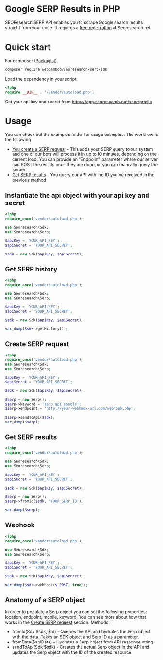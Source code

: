 # Google SERP Results in PHP
SEOResearch SERP API enables you to scrape Google search results straight from your code. It requires a [free registration](https://seoresearch.net/google-search-api/) at Seoresearch.net
# Quick start
For composer ([Packagist](https://packagist.org/packages/webbamboo/seoresearch-serp-sdk)).
```bash
composer require webbamboo/seoresearch-serp-sdk
```
Load the dependency in your script:
```php
<?php
require __DIR__ . '/vendor/autoload.php';
```

Get your api key and secret from https://app.seoresearch.net/user/profile 
# Usage
You can check out the examples folder for usage examples. The workflow is the following

- [You create a SERP request](https://seoresearch.net/documents/serp-request/) - This adds your SERP query to our system and one of our bots will process it in up to 10 minutes, depending on the current load. You can provide an "Endpoint" parameter where our server can POST the results once they are dono, or you can manually query the serper
- [Get SERP results](https://seoresearch.net/documents/serp-results/) - You query our API with the ID you've received in the previous method

## Instantiate the api object with your api key and secret
```php
<?php
require_once('vendor/autoload.php');

use Seoresearch\Sdk;
use Seoresearch\Serp;

$apiKey = 'YOUR_API_KEY';
$apiSecret = 'YOUR_API_SECRET';

$sdk = new Sdk($apiKey, $apiSecret);
```

## Get SERP history
```php
<?php
require_once('vendor/autoload.php');

use Seoresearch\Sdk;
use Seoresearch\Serp;

$apiKey = 'YOUR_API_KEY';
$apiSecret = 'YOUR_API_SECRET';

$sdk = new Sdk($apiKey, $apiSecret);

var_dump($sdk->getHistory());
```
## Create SERP request
```php
<?php
require_once('vendor/autoload.php');
use Seoresearch\Sdk;
use Seoresearch\Serp;

$apiKey = 'YOUR_API_KEY';
$apiSecret = 'YOUR_API_SECRET';

$sdk = new Sdk($apiKey, $apiSecret);

$serp = new Serp();
$serp->keyword = 'serp api google';
$serp->endpoint = 'http://your-webhook-url.com/webhook.php';

$serp->sendToApi($sdk);
var_dump($serp);
```
## Get SERP results
```php
<?php
require_once('vendor/autoload.php');

use Seoresearch\Sdk;
use Seoresearch\Serp;

$apiKey = 'YOUR_API_KEY';
$apiSecret = 'YOUR_API_SECRET';

$sdk = new Sdk($apiKey, $apiSecret);

$serp = new Serp();
$serp->fromId($sdk, 'YOUR_SERP_ID');

var_dump($serp);
```
## Webhook
```php
<?php
require_once('vendor/autoload.php');

use Seoresearch\Sdk;
use Seoresearch\Serp;

$apiKey = 'YOUR_API_KEY';
$apiSecret = 'YOUR_API_SECRET';

$sdk = new Sdk($apiKey, $apiSecret);

var_dump($sdk->webhook($_POST, true));
```
## Anatomy of a SERP object
In order to populate a Serp object you can set the following properties: location, endpoint, mobile, keyword. You can see more about how that works in the [Create SERP request](#Create_SERP_request_49) section.
Methods:
- fromId(Sdk $sdk, $id) - Queries the API and hydrates the Serp object with the data. Takes an SDK object and Serp ID as a parameter.
- fromData($apiData) - Hydrates a Serp object from API response string
- sendToApi(Sdk $sdk) - Creates the actual Serp object in the API and updates the Serp object with the ID of the created resource
